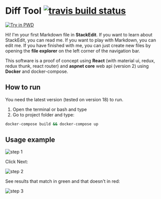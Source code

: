 # Diff Tool [![travis build status](https://travis-ci.org/LuizAdolphs/DiffTool.svg?branch=master)](https://travis-ci.org/LuizAdolphs/DiffTool/)

[![Try in PWD](https://labs.play-with-docker.com/?stack=https://raw.githubusercontent.com/play-with-docker/stacks/master/assets/images/button.png)](https://raw.githubusercontent.com/LuizAdolphs/DiffTool/master/docker-compose.yml)

Hi! I'm your first Markdown file in **StackEdit**. If you want to learn about StackEdit, you can read me. If you want to play with Markdown, you can edit me. If you have finished with me, you can just create new files by opening the **file explorer** on the left corner of the navigation bar.

This software is a proof of concept using **React** (with material ui, redux, redux thunk, react router) and **aspnet core** web api (version 2) using **Docker** and docker-compose.


## How to run

You need the latest version (tested on version 18) to run.

1. Open the terminal or bash and type
2. Go to project folder and type:

```bash
docker-compose build && docker-compose up
```

## Usage example

![step 1](http://i68.tinypic.com/4fvfo3.png)

Click Next:

![step 2](http://i65.tinypic.com/34owpyf.png)

See results that match in green and that doesn't in red:

![step 3](http://i64.tinypic.com/2l8vwa1.png)